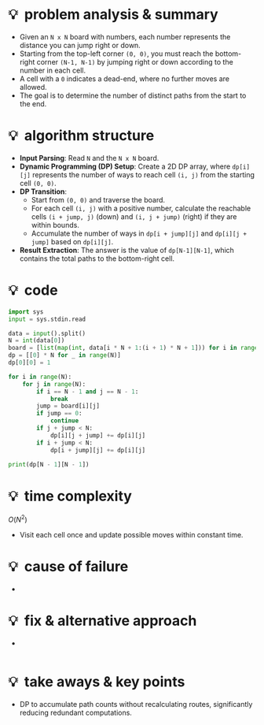 # 💡  problem analysis & summary

- Given an `N x N` board with numbers, each number represents the distance you can jump right or down.
- Starting from the top-left corner `(0, 0)`, you must reach the bottom-right corner `(N-1, N-1)` by jumping right or down according to the number in each cell.
- A cell with a `0` indicates a dead-end, where no further moves are allowed.
- The goal is to determine the number of distinct paths from the start to the end.

# 💡  algorithm structure

- **Input Parsing**: Read `N` and the `N x N` board.
- **Dynamic Programming (DP) Setup**: Create a 2D DP array, where `dp[i][j]` represents the number of ways to reach cell `(i, j)` from the starting cell `(0, 0)`.
- **DP Transition**:
    - Start from `(0, 0)` and traverse the board.
    - For each cell `(i, j)` with a positive number, calculate the reachable cells `(i + jump, j)` (down) and `(i, j + jump)` (right) if they are within bounds.
    - Accumulate the number of ways in `dp[i + jump][j]` and `dp[i][j + jump]` based on `dp[i][j]`.
- **Result Extraction**: The answer is the value of `dp[N-1][N-1]`, which contains the total paths to the bottom-right cell.

# 💡  code

```python
import sys
input = sys.stdin.read

data = input().split()
N = int(data[0])
board = [list(map(int, data[i * N + 1:(i + 1) * N + 1])) for i in range(N)]
dp = [[0] * N for _ in range(N)]
dp[0][0] = 1

for i in range(N):
    for j in range(N):
        if i == N - 1 and j == N - 1:
            break
        jump = board[i][j]
        if jump == 0:
            continue
        if j + jump < N:
            dp[i][j + jump] += dp[i][j]
        if i + jump < N:
            dp[i + jump][j] += dp[i][j]

print(dp[N - 1][N - 1])

```

# 💡  time complexity

$O(N^2)$

- Visit each cell once and update possible moves within constant time.

# 💡  cause of failure

- 

# 💡  fix & alternative approach

- 

```python

```

# 💡  take aways & key points

- DP to accumulate path counts without recalculating routes, significantly reducing redundant computations.